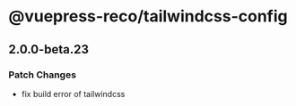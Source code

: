 # @vuepress-reco/tailwindcss-config

## 2.0.0-beta.23

### Patch Changes

- fix build error of tailwindcss
